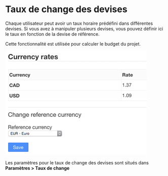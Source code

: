 Taux de change des devises
==========================

Chaque utilisateur peut avoir un taux horaire prédéfini dans différentes devises.
Si vous avez à manipuler plusieurs devises, vous pouvez définir ici le taux en fonction de la devise de référence.

Cette fonctionnalité est utilisée pour calculer le budget du projet.

![Currency Rate](../screenshots/currency-rate.png)

Les paramètres pour le taux de change des devises sont situés dans **Paramètres > Taux de change**
